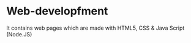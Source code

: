 # Web-developfment
It contains web pages which are made with HTML5,  CSS &amp; Java Script (Node.JS)
